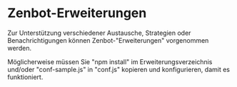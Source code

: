 # Zenbot-Erweiterungen

Zur Unterstützung verschiedener Austausche, Strategien oder Benachrichtigungen können Zenbot-"Erweiterungen" vorgenommen werden.

Möglicherweise müssen Sie "npm install" im Erweiterungsverzeichnis und/oder "conf-sample.js" in "conf.js" kopieren und konfigurieren, damit es funktioniert.
